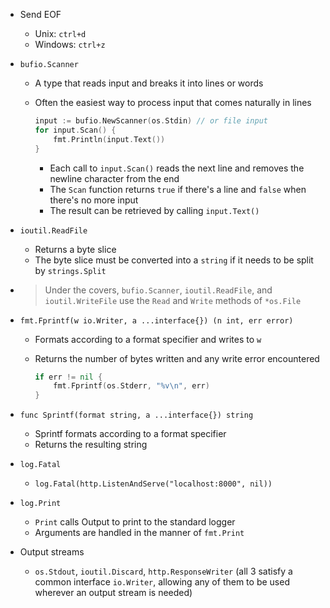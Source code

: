- Send EOF
    - Unix: `ctrl+d`
    - Windows: `ctrl+z`
- `bufio.Scanner`
    - A type that reads input and breaks it into lines or words
    - Often the easiest way to process input that comes naturally in lines

        ```go
        input := bufio.NewScanner(os.Stdin) // or file input
        for input.Scan() {
            fmt.Println(input.Text())
        }
        ```

        - Each call to `input.Scan()` reads the next line and removes the newline character from the end
        - The `Scan` function returns `true` if there's a line and `false` when there's no more input
        - The result can be retrieved by calling `input.Text()`
- `ioutil.ReadFile`
    - Returns a byte slice
    - The byte slice must be converted into a `string` if it needs to be split by `strings.Split`
- > Under the covers, `bufio.Scanner`, `ioutil.ReadFile`, and `ioutil.WriteFile` use the `Read` and `Write` methods of `*os.File`
- `fmt.Fprintf(w io.Writer, a ...interface{}) (n int, err error)`
    - Formats according to a format specifier and writes to `w`
    - Returns the number of bytes written and any write error encountered

        ```go
        if err != nil {
            fmt.Fprintf(os.Stderr, "%v\n", err)
        }
        ```

- `func Sprintf(format string, a ...interface{}) string`
    - Sprintf formats according to a format specifier
    - Returns the resulting string
- `log.Fatal`
	- `log.Fatal(http.ListenAndServe("localhost:8000", nil))`
- `log.Print`
    - `Print` calls Output to print to the standard logger
    - Arguments are handled in the manner of `fmt.Print`
- Output streams
    - `os.Stdout`, `ioutil.Discard`, `http.ResponseWriter` (all 3 satisfy a common interface `io.Writer`, allowing any of them to be used wherever an output stream is needed)